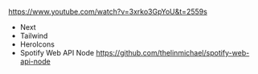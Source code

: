 https://www.youtube.com/watch?v=3xrko3GpYoU&t=2559s

- Next
- Tailwind
- HeroIcons
- Spotify Web API Node https://github.com/thelinmichael/spotify-web-api-node
